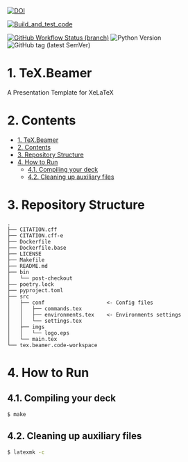 [![DOI](https://zenodo.org/badge/249904685.svg)](https://zenodo.org/badge/latestdoi/249904685)
<!-- [![Documentation Status](https://readthedocs.org/projects/datatoolkit/badge/?version=latest)](https://datatoolkit.readthedocs.io/?badge=latest) -->
[![Build_and_test_code](https://github.com/hsteinshiromoto/tex.beamer/actions/workflows/ci.yml/badge.svg)](https://github.com/hsteinshiromoto/tex.beamer/actions/workflows/ci.yml)

[![GitHub Workflow Status (branch)](https://img.shields.io/github/workflow/status/hsteinshiromoto/tex.beamer/Docker/master?style=for-the-badge)](https://img.shields.io/github/workflow/status/hsteinshiromoto/tex.beamer/CI?style=for-the-badge) ![Python Version](https://img.shields.io/badge/python-3-blue?style=for-the-badge) ![GitHub tag (latest SemVer)](https://img.shields.io/github/v/tag/hsteinshiromoto/tex.beamer?style=for-the-badge)


# 1. TeX.Beamer
A Presentation Template for XeLaTeX

# 2. Contents

- [1. TeX.Beamer](#1-texbeamer)
- [2. Contents](#2-contents)
- [3. Repository Structure](#3-repository-structure)
- [4. How to Run](#4-how-to-run)
  - [4.1. Compiling your deck](#41-compiling-your-deck)
  - [4.2. Cleaning up auxiliary files](#42-cleaning-up-auxiliary-files)

# 3. Repository Structure

```
.
├── CITATION.cff
├── CITATION.cff-e
├── Dockerfile
├── Dockerfile.base
├── LICENSE
├── Makefile
├── README.md
├── bin
│   └── post-checkout
├── poetry.lock
├── pyproject.toml
├── src
│   ├── conf                    <- Config files
│   │   ├── commands.tex
│   │   ├── environments.tex    <- Environments settings
│   │   └── settings.tex
│   ├── imgs
│   │   └── logo.eps
│   └── main.tex
└── tex.beamer.code-workspace
```

# 4. How to Run

## 4.1. Compiling your deck
```bash
$ make
```

## 4.2. Cleaning up auxiliary files
```bash
$ latexmk -c
```